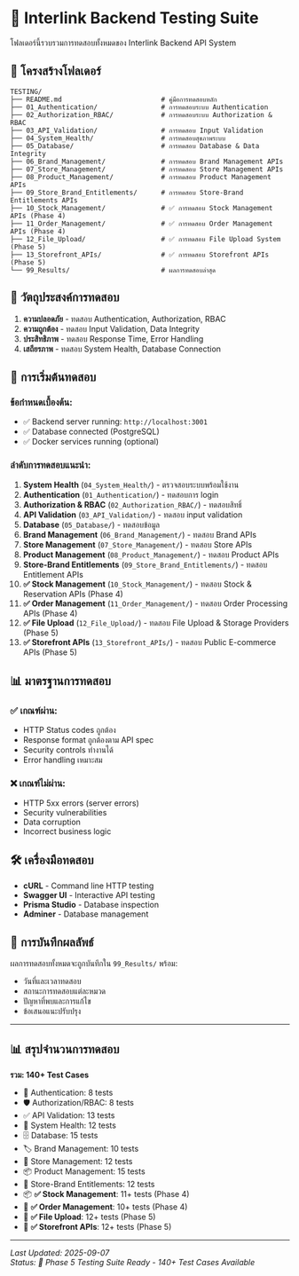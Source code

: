 # 🧪 Interlink Backend Testing Suite

โฟลเดอร์นี้รวบรวมการทดสอบทั้งหมดของ Interlink Backend API System

## 📁 โครงสร้างโฟลเดอร์

```
TESTING/
├── README.md                         # คู่มือการทดสอบหลัก
├── 01_Authentication/                # การทดสอบระบบ Authentication
├── 02_Authorization_RBAC/            # การทดสอบระบบ Authorization & RBAC
├── 03_API_Validation/                # การทดสอบ Input Validation
├── 04_System_Health/                 # การทดสอบสุขภาพระบบ
├── 05_Database/                      # การทดสอบ Database & Data Integrity
├── 06_Brand_Management/              # การทดสอบ Brand Management APIs
├── 07_Store_Management/              # การทดสอบ Store Management APIs
├── 08_Product_Management/            # การทดสอบ Product Management APIs
├── 09_Store_Brand_Entitlements/      # การทดสอบ Store-Brand Entitlements APIs
├── 10_Stock_Management/              # ✅ การทดสอบ Stock Management APIs (Phase 4)
├── 11_Order_Management/              # ✅ การทดสอบ Order Management APIs (Phase 4)
├── 12_File_Upload/                   # ✅ การทดสอบ File Upload System (Phase 5)
├── 13_Storefront_APIs/               # ✅ การทดสอบ Storefront APIs (Phase 5)
└── 99_Results/                       # ผลการทดสอบล่าสุด
```

## 🎯 วัตถุประสงค์การทดสอบ

1. **ความปลอดภัย** - ทดสอบ Authentication, Authorization, RBAC
2. **ความถูกต้อง** - ทดสอบ Input Validation, Data Integrity
3. **ประสิทธิภาพ** - ทดสอบ Response Time, Error Handling
4. **เสถียรภาพ** - ทดสอบ System Health, Database Connection

## 🚀 การเริ่มต้นทดสอบ

### ข้อกำหนดเบื้องต้น:
- ✅ Backend server running: `http://localhost:3001`
- ✅ Database connected (PostgreSQL)
- ✅ Docker services running (optional)

### ลำดับการทดสอบแนะนำ:
1. **System Health** (`04_System_Health/`) - ตรวจสอบระบบพร้อมใช้งาน
2. **Authentication** (`01_Authentication/`) - ทดสอบการ login
3. **Authorization & RBAC** (`02_Authorization_RBAC/`) - ทดสอบสิทธิ์
4. **API Validation** (`03_API_Validation/`) - ทดสอบ input validation
5. **Database** (`05_Database/`) - ทดสอบข้อมูล
6. **Brand Management** (`06_Brand_Management/`) - ทดสอบ Brand APIs
7. **Store Management** (`07_Store_Management/`) - ทดสอบ Store APIs
8. **Product Management** (`08_Product_Management/`) - ทดสอบ Product APIs
9. **Store-Brand Entitlements** (`09_Store_Brand_Entitlements/`) - ทดสอบ Entitlement APIs
10. **✅ Stock Management** (`10_Stock_Management/`) - ทดสอบ Stock & Reservation APIs (Phase 4)
11. **✅ Order Management** (`11_Order_Management/`) - ทดสอบ Order Processing APIs (Phase 4)
12. **✅ File Upload** (`12_File_Upload/`) - ทดสอบ File Upload & Storage Providers (Phase 5)
13. **✅ Storefront APIs** (`13_Storefront_APIs/`) - ทดสอบ Public E-commerce APIs (Phase 5)

## 📊 มาตรฐานการทดสอบ

### ✅ เกณฑ์ผ่าน:
- HTTP Status codes ถูกต้อง
- Response format ถูกต้องตาม API spec
- Security controls ทำงานได้
- Error handling เหมาะสม

### ❌ เกณฑ์ไม่ผ่าน:
- HTTP 5xx errors (server errors)
- Security vulnerabilities
- Data corruption
- Incorrect business logic

## 🛠️ เครื่องมือทดสอบ

- **cURL** - Command line HTTP testing
- **Swagger UI** - Interactive API testing
- **Prisma Studio** - Database inspection
- **Adminer** - Database management

## 📝 การบันทึกผลลัพธ์

ผลการทดสอบทั้งหมดจะถูกบันทึกใน `99_Results/` พร้อม:
- วันที่และเวลาทดสอบ
- สถานะการทดสอบแต่ละหมวด
- ปัญหาที่พบและการแก้ไข
- ข้อเสนอแนะปรับปรุง

---

## 📊 สรุปจำนวนการทดสอบ

**รวม: 140+ Test Cases**
- 🔐 Authentication: 8 tests
- 🛡️ Authorization/RBAC: 8 tests  
- ✅ API Validation: 13 tests
- 💚 System Health: 12 tests
- 🗄️ Database: 15 tests
- 🏷️ Brand Management: 10 tests
- 🏪 Store Management: 12 tests
- 📦 Product Management: 15 tests
- 🔗 Store-Brand Entitlements: 12 tests
- 📦 **✅ Stock Management**: 11+ tests (Phase 4)
- 🛒 **✅ Order Management**: 10+ tests (Phase 4)
- 📁 **✅ File Upload**: 12+ tests (Phase 5)
- 🛒 **✅ Storefront APIs**: 12+ tests (Phase 5)

---

*Last Updated: 2025-09-07*  
*Status: 🧪 Phase 5 Testing Suite Ready - 140+ Test Cases Available*